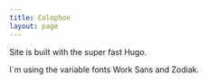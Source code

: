 ```yaml
---
title: Colophon
layout: page
---
```

Site is built with the super fast Hugo.

I´m using the variable fonts Work Sans and Zodiak.